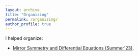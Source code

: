 ```yaml
---
layout: archive
title: "Organizing"
permalink: /organizing/
author_profile: true
---
```

I helped organize:
- [Mirror Symmetry and Differential Equations (Summer'23)](https://umutvg.github.io/MSDE.html).